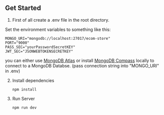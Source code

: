 ## Get Started

1. First of all create a .env file in the root directory.

Set the environment variables to something like this:

```
MONGO_URI="mongodb://localhost:27017/ecom-store"
PORT="9000"
PASS_SEC="yourPasswordSecretKEY"
JWT_SEC="JSONWEBTOKENSECRETKEY"
```

you can either use [MongoDB Atlas](https://www.mongodb.com/de-de/atlas/database) or install [MongoDB Compass](https://www.mongodb.com/try/download/compass) locally to connect to a MongoDB Databse. (pass connection string into "MONGO_URI" in .env)

2. Install dependencies

   ```
   npm install
   ```

3. Run Server
   ```
   npm run dev
   ```
